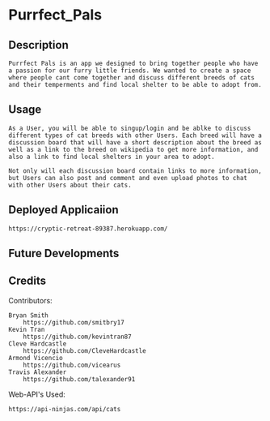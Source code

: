 # Purrfect_Pals
## Description

    Purrfect Pals is an app we designed to bring together people who have a passion for our furry little friends. We wanted to create a space where people cant come together and discuss different breeds of cats and their temperments and find local shelter to be able to adopt from.


## Usage

    As a User, you will be able to singup/login and be ablke to discuss different types of cat breeds with other Users. Each breed will have a discussion board that will have a short description about the breed as well as a link to the breed on wikipedia to get more information, and also a link to find local shelters in your area to adopt.

    Not only will each discussion board contain links to more information, but Users can also post and comment and even upload photos to chat with other Users about their cats.
    
## Deployed Applicaiion
    https://cryptic-retreat-89387.herokuapp.com/


## Future Developments



## Credits

Contributors:

    Bryan Smith
        https://github.com/smitbry17
    Kevin Tran
        https://github.com/kevintran87
    Cleve Hardcastle
        https://github.com/CleveHardcastle
    Armond Vicencio
        https://github.com/vicearus
    Travis Alexander
        https://github.com/talexander91

Web-API's Used: 

    https://api-ninjas.com/api/cats
  
